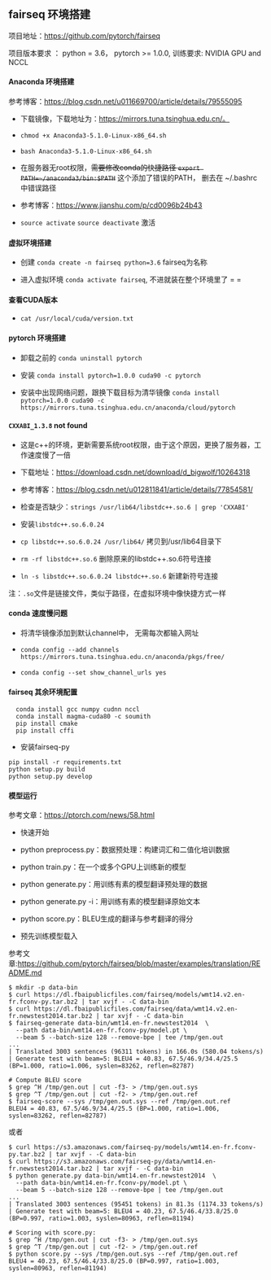 ## fairseq 环境搭建

项目地址：https://github.com/pytorch/fairseq

项目版本要求 ： python = 3.6， pytorch >= 1.0.0, 训练要求: NVIDIA GPU and NCCL

#### Anaconda 环境搭建

参考博客：https://blog.csdn.net/u011669700/article/details/79555095

+ 下载镜像，下载地址为：https://mirrors.tuna.tsinghua.edu.cn/。 

+ `chmod +x Anaconda3-5.1.0-Linux-x86_64.sh`

+ `bash Anaconda3-5.1.0-Linux-x86_64.sh`

+ 在服务器无root权限，~~需要修改conda的快捷路径 `export PATH=~/anaconda3/bin:$PATH`~~ 这个添加了错误的PATH， 删去在 ~/.bashrc 中错误路径

+ 参考博客：https://www.jianshu.com/p/cd0096b24b43

+ `source activate`  `source deactivate` 激活

#### 虚拟环境搭建

+ 创建 `conda create -n fairseq python=3.6`  fairseq为名称

+ 进入虚拟环境 `conda activate fairseq`, 不进就装在整个环境里了 = =

#### 查看CUDA版本

+ `cat /usr/local/cuda/version.txt`

#### pytorch 环境搭建

+ 卸载之前的 `conda uninstall pytorch`

+ 安装 `conda install pytorch=1.0.0 cuda90 -c pytorch`

+ 安装中出现网络问题，跟换下载目标为清华镜像 
  `conda install pytorch=1.0.0 cuda90 -c https://mirrors.tuna.tsinghua.edu.cn/anaconda/cloud/pytorch`

#### `CXXABI_1.3.8` not found 

+ 这是c++的环境，更新需要系统root权限，由于这个原因，更换了服务器，工作速度慢了一倍

+ 下载地址：https://download.csdn.net/download/d_bigwolf/10264318

+ 参考博客：https://blog.csdn.net/u012811841/article/details/77854581/

+ 检查是否缺少：`strings /usr/lib64/libstdc++.so.6 | grep 'CXXABI'`

+ 安装`libstdc++.so.6.0.24`

+ `cp libstdc++.so.6.0.24 /usr/lib64/`   拷贝到/usr/lib64目录下

+ `rm -rf libstdc++.so.6`   删除原来的libstdc++.so.6符号连接

+ `ln -s libstdc++.so.6.0.24 libstdc++.so.6`  新建新符号连接

注：`.so`文件是链接文件，类似于路径，在虚拟环境中像快捷方式一样

#### conda 速度慢问题

+ 将清华镜像添加到默认channel中， 无需每次都输入网址

+ `conda config --add channels https://mirrors.tuna.tsinghua.edu.cn/anaconda/pkgs/free/`

+ `conda config --set show_channel_urls yes`

#### fairseq 其余环境配置

```
  conda install gcc numpy cudnn nccl
  conda install magma-cuda80 -c soumith
  pip install cmake
  pip install cffi
```
+ 安装fairseq-py

```
pip install -r requirements.txt
python setup.py build
python setup.py develop
```

#### 模型运行

参考文章：https://ptorch.com/news/58.html

+ 快速开始

* python preprocess.py：数据预处理：构建词汇和二值化培训数据

* python train.py：在一个或多个GPU上训练新的模型

* python generate.py：用训练有素的模型翻译预处理的数据

* python generate.py -i：用训练有素的模型翻译原始文本

* python score.py：BLEU生成的翻译与参考翻译的得分

+ 预先训练模型载入

参考文章:https://github.com/pytorch/fairseq/blob/master/examples/translation/README.md

```
$ mkdir -p data-bin
$ curl https://dl.fbaipublicfiles.com/fairseq/models/wmt14.v2.en-fr.fconv-py.tar.bz2 | tar xvjf - -C data-bin
$ curl https://dl.fbaipublicfiles.com/fairseq/data/wmt14.v2.en-fr.newstest2014.tar.bz2 | tar xvjf - -C data-bin
$ fairseq-generate data-bin/wmt14.en-fr.newstest2014  \
  --path data-bin/wmt14.en-fr.fconv-py/model.pt \
  --beam 5 --batch-size 128 --remove-bpe | tee /tmp/gen.out
...
| Translated 3003 sentences (96311 tokens) in 166.0s (580.04 tokens/s)
| Generate test with beam=5: BLEU4 = 40.83, 67.5/46.9/34.4/25.5 (BP=1.000, ratio=1.006, syslen=83262, reflen=82787)

# Compute BLEU score
$ grep ^H /tmp/gen.out | cut -f3- > /tmp/gen.out.sys
$ grep ^T /tmp/gen.out | cut -f2- > /tmp/gen.out.ref
$ fairseq-score --sys /tmp/gen.out.sys --ref /tmp/gen.out.ref
BLEU4 = 40.83, 67.5/46.9/34.4/25.5 (BP=1.000, ratio=1.006, syslen=83262, reflen=82787)
```

或者

```
$ curl https://s3.amazonaws.com/fairseq-py/models/wmt14.en-fr.fconv-py.tar.bz2 | tar xvjf - -C data-bin
$ curl https://s3.amazonaws.com/fairseq-py/data/wmt14.en-fr.newstest2014.tar.bz2 | tar xvjf - -C data-bin
$ python generate.py data-bin/wmt14.en-fr.newstest2014  \
  --path data-bin/wmt14.en-fr.fconv-py/model.pt \
  --beam 5 --batch-size 128 --remove-bpe | tee /tmp/gen.out
...
| Translated 3003 sentences (95451 tokens) in 81.3s (1174.33 tokens/s)
| Generate test with beam=5: BLEU4 = 40.23, 67.5/46.4/33.8/25.0 (BP=0.997, ratio=1.003, syslen=80963, reflen=81194)

# Scoring with score.py:
$ grep ^H /tmp/gen.out | cut -f3- > /tmp/gen.out.sys
$ grep ^T /tmp/gen.out | cut -f2- > /tmp/gen.out.ref
$ python score.py --sys /tmp/gen.out.sys --ref /tmp/gen.out.ref
BLEU4 = 40.23, 67.5/46.4/33.8/25.0 (BP=0.997, ratio=1.003, syslen=80963, reflen=81194)
```
